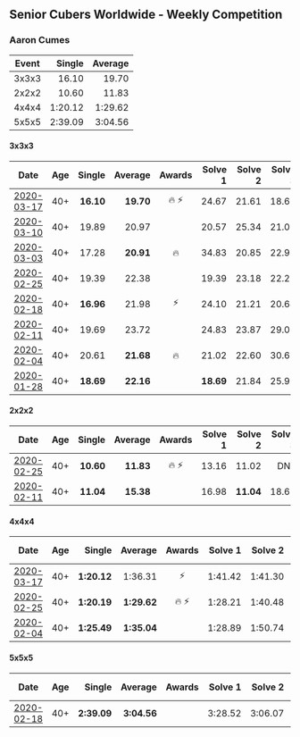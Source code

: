 ## Senior Cubers Worldwide - Weekly Competition
### Aaron Cumes

| Event | Single | Average |
| -- | --: | --: |
| 3x3x3 | 16.10 | 19.70 |
| 2x2x2 | 10.60 | 11.83 |
| 4x4x4 | 1:20.12 | 1:29.62 |
| 5x5x5 | 2:39.09 | 3:04.56 |

#### 3x3x3

| Date | Age | Single | Average | Awards | Solve 1 | Solve 2 | Solve 3 | Solve 4 | Solve 5 | Video |
| :--: | :--: | --: | --: | :--: | --: | --: | --: | --: | --: | :-- |
| [2020-03-17](../3x3x3/2020-03-17.md) | 40+ | **16.10** | **19.70** | 🔥 ⚡ | 24.67 | 21.61 | 18.69 | 18.81 | **16.10** | [Link](https://www.facebook.com/events/280686576235146/permalink/281995872770883/) |
| [2020-03-10](../3x3x3/2020-03-10.md) | 40+ | 19.89 | 20.97 |  | 20.57 | 25.34 | 21.01 | 19.89 | 21.35 | [Link](https://www.facebook.com/events/164742401163863/permalink/165284231109680/) |
| [2020-03-03](../3x3x3/2020-03-03.md) | 40+ | 17.28 | **20.91** | 🔥 | 34.83 | 20.85 | 22.93 | 18.96 | 17.28 | [Link](https://www.facebook.com/events/241721610185997/permalink/243569486667876/) |
| [2020-02-25](../3x3x3/2020-02-25.md) | 40+ | 19.39 | 22.38 |  | 19.39 | 23.18 | 22.22 | 22.98 | 21.96 | [Link](https://www.facebook.com/events/196320811461109/permalink/198613821231808/) |
| [2020-02-18](../3x3x3/2020-02-18.md) | 40+ | **16.96** | 21.98 | ⚡ | 24.10 | 21.21 | 20.64 | **16.96** | 29.96 | [Link](https://www.facebook.com/events/2558750947697073/permalink/2562158194023015/) |
| [2020-02-11](../3x3x3/2020-02-11.md) | 40+ | 19.69 | 23.72 |  | 24.83 | 23.87 | 29.08 | 22.47 | 19.69 | [Link](https://www.facebook.com/events/616423959107229/permalink/618887685527523/) |
| [2020-02-04](../3x3x3/2020-02-04.md) | 40+ | 20.61 | **21.68** | 🔥 | 21.02 | 22.60 | 30.69 | 20.61 | 21.42 | [Link](https://www.facebook.com/groups/1604105099735401/permalink/2133654140113825/) |
| [2020-01-28](../3x3x3/2020-01-28.md) | 40+ | **18.69** | **22.16** |  | **18.69** | 21.84 | 25.96 | - | - | [Link](https://www.facebook.com/roncumez/videos/10157973003656399/) |


#### 2x2x2

| Date | Age | Single | Average | Awards | Solve 1 | Solve 2 | Solve 3 | Solve 4 | Solve 5 | Video |
| :--: | :--: | --: | --: | :--: | --: | --: | --: | --: | --: | :-- |
| [2020-02-25](../2x2x2/2020-02-25.md) | 40+ | **10.60** | **11.83** | 🔥 ⚡ | 13.16 | 11.02 | DNF | **10.60** | 11.32 | [Link](https://www.facebook.com/events/2972213492840148/permalink/2981566378571526/) |
| [2020-02-11](../2x2x2/2020-02-11.md) | 40+ | **11.04** | **15.38** |  | 16.98 | **11.04** | 18.61 | 13.82 | 15.34 | [Link](https://www.facebook.com/events/176704156956327/permalink/178556813437728/) |


#### 4x4x4

| Date | Age | Single | Average | Awards | Solve 1 | Solve 2 | Solve 3 | Solve 4 | Solve 5 | Video |
| :--: | :--: | --: | --: | :--: | --: | --: | --: | --: | --: | :-- |
| [2020-03-17](../4x4x4/2020-03-17.md) | 40+ | **1:20.12** | 1:36.31 | ⚡ | 1:41.42 | 1:41.30 | **1:20.12** | DNF | 1:26.23 | [Link](https://www.facebook.com/events/211732526904866/permalink/213372033407582/) |
| [2020-02-25](../4x4x4/2020-02-25.md) | 40+ | **1:20.19** | **1:29.62** | 🔥 ⚡ | 1:28.21 | 1:40.48 | **1:20.19** | DNS | DNS | [Link](https://www.facebook.com/events/805797596592397/permalink/808568046315352/) |
| [2020-02-04](../4x4x4/2020-02-04.md) | 40+ | **1:25.49** | **1:35.04** |  | 1:28.89 | 1:50.74 | **1:25.49** | - | - | [Link](https://www.facebook.com/groups/1604105099735401/permalink/2133725683440004/) |


#### 5x5x5

| Date | Age | Single | Average | Awards | Solve 1 | Solve 2 | Solve 3 | Solve 4 | Solve 5 | Video |
| :--: | :--: | --: | --: | :--: | --: | --: | --: | --: | --: | :-- |
| [2020-02-18](../5x5x5/2020-02-18.md) | 40+ | **2:39.09** | **3:04.56** |  | 3:28.52 | 3:06.07 | **2:39.09** | DNS | DNS | [Link](https://www.facebook.com/events/538921670053895/permalink/541249876487741/) |


<!-- Global site tag (gtag.js) - Google Analytics -->
<script async src="https://www.googletagmanager.com/gtag/js?id=UA-86348435-3"></script>
<script>window.dataLayer = window.dataLayer || []; function gtag() {dataLayer.push(arguments);} gtag('js', new Date()); gtag('config', 'UA-86348435-3');</script>
